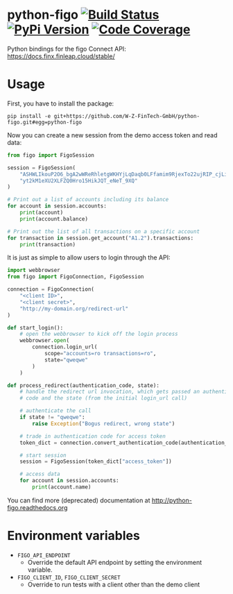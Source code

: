 # python-figo [![Build Status](https://img.shields.io/travis/figo-connect/python-figo.svg?style=flat-square)](https://travis-ci.org/figo-connect/python-figo) [![PyPi Version](http://img.shields.io/pypi/v/python-figo.svg?style=flat-square)](https://pypi.python.org/pypi/python-figo) [![Code Coverage](https://img.shields.io/codecov/c/github/figo-connect/python-figo.svg?style=flat-square)](https://codecov.io/github/figo-connect/python-figo)

Python bindings for the figo Connect API: https://docs.finx.finleap.cloud/stable/

# Usage

First, you have to install the package:

```shell
pip install -e git+https://github.com/W-Z-FinTech-GmbH/python-figo.git#egg=python-figo
```

Now you can create a new session from the demo access token and read data:

```python
from figo import FigoSession

session = FigoSession(
    "ASHWLIkouP2O6_bgA2wWReRhletgWKHYjLqDaqb0LFfamim9RjexTo22ujRIP_cjLiRiSyQX"
    "yt2kM1eXU2XLFZQ0Hro15HikJQT_eNeT_9XQ"
)

# Print out a list of accounts including its balance
for account in session.accounts:
    print(account)
    print(account.balance)

# Print out the list of all transactions on a specific account
for transaction in session.get_account("A1.2").transactions:
    print(transaction)
```

It is just as simple to allow users to login through the API:

```python
import webbrowser
from figo import FigoConnection, FigoSession

connection = FigoConnection(
    "<client ID>", 
    "<client secret>", 
    "http://my-domain.org/redirect-url"
)

def start_login():
    # open the webbrowser to kick off the login process
    webbrowser.open(
        connection.login_url(
            scope="accounts=ro transactions=ro", 
            state="qweqwe"
        )
    )

def process_redirect(authentication_code, state):
    # handle the redirect url invocation, which gets passed an authentication 
    # code and the state (from the initial login_url call)

    # authenticate the call
    if state != "qweqwe":
        raise Exception("Bogus redirect, wrong state")

    # trade in authentication code for access token
    token_dict = connection.convert_authentication_code(authentication_code)

    # start session
    session = FigoSession(token_dict["access_token"])

    # access data
    for account in session.accounts:
        print(account.name)
```

You can find more (deprecated) documentation at http://python-figo.readthedocs.org

# Environment variables

- `FIGO_API_ENDPOINT`
  - Override the default API endpoint by setting the environment variable.
- `FIGO_CLIENT_ID`, `FIGO_CLIENT_SECRET`
  - Override to run tests with a client other than the demo client

